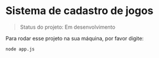 
<h1>Sistema de cadastro de jogos</h1>

> Status do projeto: Em desenvolvimento

Para rodar esse projeto na sua máquina, por favor digite:

```
node app.js
```
